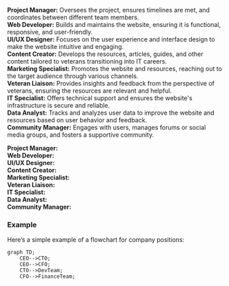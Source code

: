 <b>Project Manager:</b> Oversees the project, ensures timelines are met, and coordinates between different team members. <br />
<b>Web Developer:</b> Builds and maintains the website, ensuring it is functional, responsive, and user-friendly. <br />
<b>UI/UX Designer:</b> Focuses on the user experience and interface design to make the website intuitive and engaging. <br />
<b>Content Creator:</b> Develops the resources, articles, guides, and other content tailored to veterans transitioning into IT careers. <br />
<b>Marketing Specialist:</b> Promotes the website and resources, reaching out to the target audience through various channels. <br />
<b>Veteran Liaison:</b> Provides insights and feedback from the perspective of veterans, ensuring the resources are relevant and helpful. <br />
<b>IT Specialist:</b> Offers technical support and ensures the website's infrastructure is secure and reliable. <br />
<b>Data Analyst:</b> Tracks and analyzes user data to improve the website and resources based on user behavior and feedback. <br />
<b>Community Manager:</b> Engages with users, manages forums or social media groups, and fosters a supportive community. <br />

<b>Project Manager:</b> <br />
<b>Web Developer:</b> <br />
<b>UI/UX Designer:</b> <br />
<b>Content Creator:</b> <br />
<b>Marketing Specialist:</b> <br />
<b>Veteran Liaison:</b> <br />
<b>IT Specialist:</b> <br />
<b>Data Analyst:</b> <br />
<b>Community Manager:</b> <br />

### Example
Here’s a simple example of a flowchart for company positions:

```mermaid
graph TD;
    CEO-->CTO;
    CEO-->CFO;
    CTO-->DevTeam;
    CFO-->FinanceTeam;
